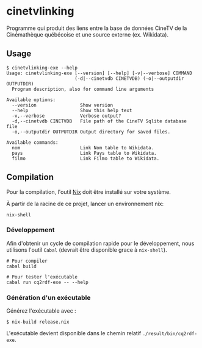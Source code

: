 # cinetvlinking

Programme qui produit des liens entre la base de données CineTV de la Cinémathèque québécoise et une source externe (ex. Wikidata).

## Usage

```
$ cinetvlinking-exe --help
Usage: cinetvlinking-exe [--version] [--help] [-v|--verbose] COMMAND
                         (-d|--cinetvdb CINETVDB) (-o|--outputdir OUTPUTDIR)
  Program description, also for command line arguments

Available options:
  --version                Show version
  --help                   Show this help text
  -v,--verbose             Verbose output?
  -d,--cinetvdb CINETVDB   File path of the CineTV Sqlite database file
  -o,--outputdir OUTPUTDIR Output directory for saved files.

Available commands:
  nom                      Link Nom table to Wikidata.
  pays                     Link Pays table to Wikidata.
  filmo                    Link Filmo table to Wikidata.
```

## Compilation

Pour la compilation, l'outil [Nix](https://nixos.org/) doit être installé sur votre système.

À partir de la racine de ce projet, lancer un environnement nix:

```
nix-shell
```

### Développement

Afin d'obtenir un cycle de compilation rapide pour le développement, nous
utilisons l'outil `Cabal` (devrait être disponible grace à `nix-shell`).

```
# Pour compiler
cabal build

# Pour tester l'exécutable
cabal run cq2rdf-exe -- --help
```

### Génération d'un exécutable

Générez l'exécutable avec :

```
$ nix-build release.nix
```

L'exécutable devient disponible dans le chemin relatif `./result/bin/cq2rdf-exe`.
